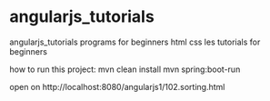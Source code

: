 # angularjs_tutorials
angularjs_tutorials programs for beginners
html css les tutorials for beginners

how to run this project: 
mvn clean install 
mvn spring:boot-run 

open on http://localhost:8080/angularjs1/102.sorting.html
